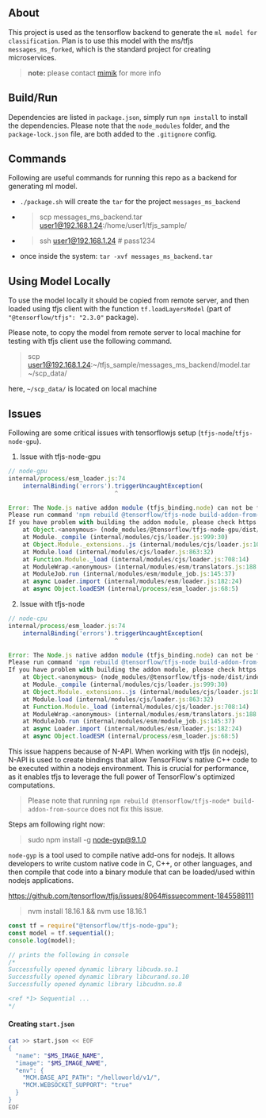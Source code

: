 ## About

This project is used as the tensorflow backend to generate the `ml model for classification`.
Plan is to use this model with the ms/tfjs `messages_ms_forked`, which is the standard project for creating microservices.

> **note:** please contact [mimik](http://mimik.com/) for more info

## Build/Run

Dependencies are listed in `package.json`, simply run `npm install` to install the dependencies. Please note that
the `node_modules` folder, and the `package-lock.json` file, are both added to the `.gitignore` config.

## Commands

Following are useful commands for running this repo as a backend for generating ml model.

- `./package.sh` will create the `tar` for the project `messages_ms_backend`
- > scp messages_ms_backend.tar user1@192.168.1.24:/home/user1/tfjs_sample/
- > ssh user1@192.168.1.24 # pass1234
- once inside the system: `tar -xvf messages_ms_backend.tar`

## Using Model Locally

To use the model locally it should be copied from remote server, and then loaded using tfjs client
with the function `tf.loadLayersModel` (part of `"@tensorflow/tfjs": "2.3.0"` package).

Please note, to copy the model from remote server to local machine for testing with tfjs client use the following command.

>  scp user1@192.168.1.24:~/tfjs_sample/messages_ms_backend/model.tar ~/scp_data/

here, `~/scp_data/` is located on local machine

## Issues

Following are some critical issues with tensorflowjs setup (`tfjs-node`/`tfjs-node-gpu`).


1. Issue with tfjs-node-gpu
```js
// node-gpu
internal/process/esm_loader.js:74
    internalBinding('errors').triggerUncaughtException(
                              ^

Error: The Node.js native addon module (tfjs_binding.node) can not be found at path: node_modules/@tensorflow/tfjs-node-gpu/lib/napi-v5/tfjs_binding.node.    
Please run command 'npm rebuild @tensorflow/tfjs-node build-addon-from-source' to rebuild the native addon module.
If you have problem with building the addon module, please check https://github.com/tensorflow/tfjs/blob/master/tfjs-node/WINDOWS_TROUBLESHOOTING.md or file an issue.
    at Object.<anonymous> (node_modules/@tensorflow/tfjs-node-gpu/dist/index.js:49:11)
    at Module._compile (internal/modules/cjs/loader.js:999:30)
    at Object.Module._extensions..js (internal/modules/cjs/loader.js:1027:10)
    at Module.load (internal/modules/cjs/loader.js:863:32)
    at Function.Module._load (internal/modules/cjs/loader.js:708:14)
    at ModuleWrap.<anonymous> (internal/modules/esm/translators.js:188:29)
    at ModuleJob.run (internal/modules/esm/module_job.js:145:37)
    at async Loader.import (internal/modules/esm/loader.js:182:24)
    at async Object.loadESM (internal/process/esm_loader.js:68:5)
```

2. Issue with tfjs-node
```js
// node-cpu
internal/process/esm_loader.js:74
    internalBinding('errors').triggerUncaughtException(
                              ^

Error: The Node.js native addon module (tfjs_binding.node) can not be found at path: node_modules/@tensorflow/tfjs-node/lib/napi-v5/tfjs_binding.node.        
Please run command 'npm rebuild @tensorflow/tfjs-node build-addon-from-source' to rebuild the native addon module.
If you have problem with building the addon module, please check https://github.com/tensorflow/tfjs/blob/master/tfjs-node/WINDOWS_TROUBLESHOOTING.md or file an issue.
    at Object.<anonymous> (node_modules/@tensorflow/tfjs-node/dist/index.js:49:11)
    at Module._compile (internal/modules/cjs/loader.js:999:30)
    at Object.Module._extensions..js (internal/modules/cjs/loader.js:1027:10)
    at Module.load (internal/modules/cjs/loader.js:863:32)
    at Function.Module._load (internal/modules/cjs/loader.js:708:14)
    at ModuleWrap.<anonymous> (internal/modules/esm/translators.js:188:29)
    at ModuleJob.run (internal/modules/esm/module_job.js:145:37)
    at async Loader.import (internal/modules/esm/loader.js:182:24)
    at async Object.loadESM (internal/process/esm_loader.js:68:5)
```

This issue happens because of N-API. When working with tfjs (in nodejs), N-API is used to create bindings that allow TensorFlow's native C++ code to be executed within a nodejs environment. This is crucial for performance, as it enables tfjs to leverage the full power of TensorFlow's optimized computations.

> Please note that running `npm rebuild @tensorflow/tfjs-node* build-addon-from-source` does not fix this issue.

Steps am following right now:

>  sudo npm install -g node-gyp@9.1.0

`node-gyp` is a tool used to compile native add-ons for nodejs. It allows developers to write custom native code in C, C++, or other languages, and then compile that code into a binary module that can be loaded/used within nodejs applications.

https://github.com/tensorflow/tfjs/issues/8064#issuecomment-1845588111

> nvm install 18.16.1 && nvm use 18.16.1


```js
const tf = require("@tensorflow/tfjs-node-gpu");
const model = tf.sequential();
console.log(model);

// prints the following in console
/*
Successfully opened dynamic library libcuda.so.1
Successfully opened dynamic library libcurand.so.10
Successfully opened dynamic library libcudnn.so.8

<ref *1> Sequential ...
*/
```

#### Creating `start.json`

```bash
cat >> start.json << EOF
{
  "name": "$MS_IMAGE_NAME",
  "image": "$MS_IMAGE_NAME",
  "env": {
    "MCM.BASE_API_PATH": "/helloworld/v1/",
    "MCM.WEBSOCKET_SUPPORT": "true"
  }
}
EOF
```
